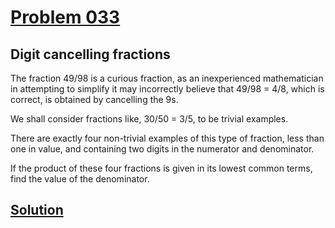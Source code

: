 # [Problem 033](https://projecteuler.net/problem=33)
## Digit cancelling fractions

The fraction 49/98 is a curious fraction, as an inexperienced mathematician in attempting to simplify it may incorrectly believe that 49/98 = 4/8, which is correct, is obtained by cancelling the 9s.

We shall consider fractions like, 30/50 = 3/5, to be trivial examples.

There are exactly four non-trivial examples of this type of fraction, less than one in value, and containing two digits in the numerator and denominator.

If the product of these four fractions is given in its lowest common terms, find the value of the denominator.

[Solution](https://github.com/Gott50/ProjectEuler-Odyssey/blob/master/Project%20Euler/src/Problems/P033_Digit_cancelling_fractions.java)
---
